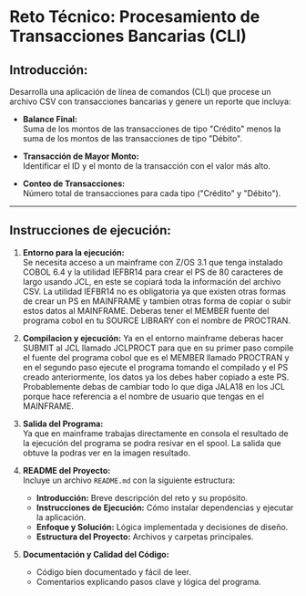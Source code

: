 # Reto Técnico: Procesamiento de Transacciones Bancarias (CLI)

## Introducción:

Desarrolla una aplicación de línea de comandos (CLI) que procese un archivo CSV con transacciones bancarias y genere un reporte que incluya:

- **Balance Final:**  
  Suma de los montos de las transacciones de tipo "Crédito" menos la suma de los montos de las transacciones de tipo "Débito".

- **Transacción de Mayor Monto:**  
  Identificar el ID y el monto de la transacción con el valor más alto.

- **Conteo de Transacciones:**  
  Número total de transacciones para cada tipo ("Crédito" y "Débito").

---

## Instrucciones de ejecución:

1. **Entorno para la ejecución:**  
   Se necesita acceso a un mainframe con Z/OS 3.1 que tenga instalado COBOL 6.4 y la utilidad IEFBR14 para crear el PS de 80 caracteres de largo usando JCL, en este se copiará toda la información del archivo CSV.
   La utilidad IEFBR14 no es obligatoria ya que existen otras formas de crear un PS en MAINFRAME y tambien otras forma de copiar o subir estos datos al MAINFRAME.
   Deberas tener el MEMBER fuente del programa cobol en tu SOURCE LIBRARY con el nombre de PROCTRAN.

3. **Compilacion y ejecución:**
    Ya en el entorno mainframe deberas hacer SUBMIT al JCL llamado JCLPROCT para que en su primer paso compile el fuente del programa cobol que es el MEMBER llamado PROCTRAN y en el segundo paso ejecute el programa tomando el compilado y el PS creado anteriormente, los 
    datos ya los debes haber copiado a este PS.
    Probablemente debas de cambiar todo lo que diga JALA18 en los JCL porque hace referencia a el nombre de usuario que tengas en el MAINFRAME.
   
5. **Salida del Programa:**  
   Ya que en mainframe trabajas directamente en consola el resultado de la ejecución del programa se podra resivar en el spool.
   La salida que obtuve la podras ver en la imagen resultado.  

6. **README del Proyecto:**  
   Incluye un archivo `README.md` con la siguiente estructura:

   - **Introducción:** Breve descripción del reto y su propósito.
   - **Instrucciones de Ejecución:** Cómo instalar dependencias y ejecutar la aplicación.
   - **Enfoque y Solución:** Lógica implementada y decisiones de diseño.
   - **Estructura del Proyecto:** Archivos y carpetas principales.

7. **Documentación y Calidad del Código:**
   - Código bien documentado y fácil de leer.
   - Comentarios explicando pasos clave y lógica del programa.
